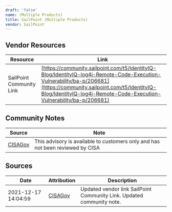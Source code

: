 ```yaml
---
draft: 'false'
name: (Multiple Products)
title: SailPoint (Multiple Products)
vendor: SailPoint
---
```


## Vendor Resources
| Resource | Link |
| --- | --- |
| SailPoint Community Link | [https://community.sailpoint.com/t5/IdentityIQ-Blog/IdentityIQ-log4j-Remote-Code-Execution-Vulnerability/ba-p/206681](https://community.sailpoint.com/t5/IdentityIQ-Blog/IdentityIQ-log4j-Remote-Code-Execution-Vulnerability/ba-p/206681) |


## Community Notes
| Source | Note |
| --- | --- |
| [CISAGov](https://raw.githubusercontent.com/cisagov/log4j-affected-db/develop/README.md) | This advisory is available to customers only and has not been reviewed by CISA |

## Sources
| Date | Attribution | Description |
| --- | --- | --- |
| 2021-12-17 14:04:59 | [CISAGov](https://raw.githubusercontent.com/cisagov/log4j-affected-db/develop/README.md) | Updated vendor link SailPoint Community Link. Updated community note.  |
